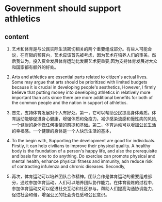 # Government should support athletics
## content

1. 艺术和体育是与公民实际生活密切相关的两个重要组成部分。有些人可能会说，在有限的预算内，艺术应该首先被考虑，因为艺术在培养人们的审美。然后我认为，投入资金发展体育运动比发展艺术更重要,因为支持体育发展对大众和国家都有额外的好处。

1. Arts and athletics are essential parts related to citizen's actual lives. Some may argue that arts should be prioritized with limited budgets because it is crucial in developing people's aesthetics, However, I firmly believe that putting money into developing athletics in relatively more important than arts since there are more additional benefits for both of the common people and the nation in support of athletics.

2. 首先，支持体育发展对个人有好处。第一，它可以帮助公民提高身体素质。体育运动能够促进身心健康，增强体质和免疫力，减少感染流感和慢性病的风险, 一个健康的身体做任何事情的前提和基础。第二，体育运动可以增加公民生活的幸福感。一个健康的身体是一个人快乐生活的基本，

2. To the begin with, Supporting the development are good for individuals. Firstly, it can help civilians to improve their physical quality. A healthy body is the foundation of a person's happy life, and also the prerequisite and basis for one to do anything. Do exercise can promote physical and mental health, enhance physical fitness and immunity, adn reduce risk of contracting infulenza and chronic diseases. Secondly, 

3. 再次，体育运动可以培养团队合作精神。团队合作是体育运动的重要组成部分，通过参加体育运动，人们可以培养团队协作能力。在体育锻炼的过程中，参加体育运动又可以促进社交互动和社区参与，帮助人们提高沟通协调能力，促进社会和谐，增强公民的社会责任感和公民意识。